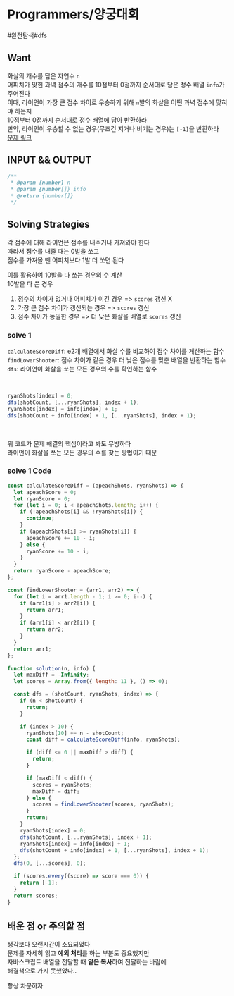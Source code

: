 # Programmers/양궁대회

#완전탐색#dfs

## Want

화살의 개수를 담은 자연수 `n`  
어피치가 맞힌 과녁 점수의 개수를 10점부터 0점까지 순서대로 담은 정수 배열 `info`가 주어진다  
이때, 라이언이 가장 큰 점수 차이로 우승하기 위해 `n`발의 화살을 어떤 과녁 점수에 맞혀야 하는지  
10점부터 0점까지 순서대로 정수 배열에 담아 반환하라  
만약, 라이언이 우승할 수 없는 경우(무조건 지거나 비기는 경우)는 `[-1]`을 반환하라  
[문제 링크](https://school.programmers.co.kr/learn/courses/30/lessons/92342)

## INPUT && OUTPUT

```js
/**
 * @param {number} n
 * @param {number[]} info
 * @return {number[]}
 */
```

## Solving Strategies

각 점수에 대해 라이언은 점수를 내주거나 가져와야 한다  
따라서 점수를 내줄 때는 0발을 쏘고  
점수를 가져올 땐 어피치보다 1발 더 쏘면 된다

이를 활용하여 10발을 다 쏘는 경우의 수 계산  
10발을 다 쏜 경우

1. 점수의 차이가 없거나 어피치가 이긴 경우 => `scores` 갱신 X
2. 가장 큰 점수 차이가 갱신되는 경우 => `scores` 갱신
3. 점수 차이가 동일한 경우 => 더 낮은 화살을 배열로 `scores` 갱신

### solve 1

`calculateScoreDiff`: e2개 배열에서 화살 수를 비교하여 점수 차이를 계산하는 함수  
`findLowerShooter`: 점수 차이가 같은 경우 더 낮은 점수를 맞춘 배열을 반환하는 함수  
`dfs`: 라이언이 화살을 쏘는 모든 경우의 수를 확인하는 함수

<br>

```js
ryanShots[index] = 0;
dfs(shotCount, [...ryanShots], index + 1);
ryanShots[index] = info[index] + 1;
dfs(shotCount + info[index] + 1, [...ryanShots], index + 1);
```

<br>

위 코드가 문제 해결의 핵심이라고 봐도 무방하다  
라이언이 화살을 쏘는 모든 경우의 수를 찾는 방법이기 때문

### solve 1 Code

```js
const calculateScoreDiff = (apeachShots, ryanShots) => {
  let apeachScore = 0;
  let ryanScore = 0;
  for (let i = 0; i < apeachShots.length; i++) {
    if (!apeachShots[i] && !ryanShots[i]) {
      continue;
    }
    if (apeachShots[i] >= ryanShots[i]) {
      apeachScore += 10 - i;
    } else {
      ryanScore += 10 - i;
    }
  }
  return ryanScore - apeachScore;
};

const findLowerShooter = (arr1, arr2) => {
  for (let i = arr1.length - 1; i >= 0; i--) {
    if (arr1[i] > arr2[i]) {
      return arr1;
    }
    if (arr1[i] < arr2[i]) {
      return arr2;
    }
  }
  return arr1;
};

function solution(n, info) {
  let maxDiff = -Infinity;
  let scores = Array.from({ length: 11 }, () => 0);

  const dfs = (shotCount, ryanShots, index) => {
    if (n < shotCount) {
      return;
    }

    if (index > 10) {
      ryanShots[10] += n - shotCount;
      const diff = calculateScoreDiff(info, ryanShots);

      if (diff <= 0 || maxDiff > diff) {
        return;
      }

      if (maxDiff < diff) {
        scores = ryanShots;
        maxDiff = diff;
      } else {
        scores = findLowerShooter(scores, ryanShots);
      }
      return;
    }
    ryanShots[index] = 0;
    dfs(shotCount, [...ryanShots], index + 1);
    ryanShots[index] = info[index] + 1;
    dfs(shotCount + info[index] + 1, [...ryanShots], index + 1);
  };
  dfs(0, [...scores], 0);

  if (scores.every((score) => score === 0)) {
    return [-1];
  }
  return scores;
}
```

## 배운 점 or 주의할 점

생각보다 오랜시간이 소요되었다  
문제를 자세히 읽고 **예외 처리**를 하는 부분도 중요했지만  
자바스크립트 배열을 전달할 때 **얕은 복사**하여 전달하는 바람에  
해결책으로 가지 못했었다..

항상 차분하자
